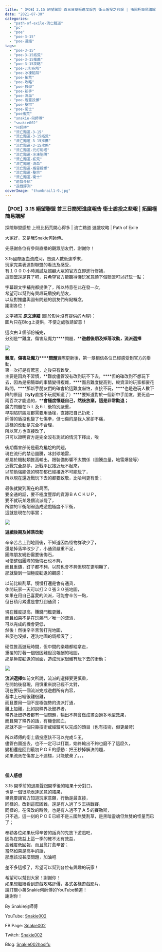 ```yaml
---
title: "【POE】3.15 絕望聯盟 首三日簡短進度報告 衛士盾投之悲報 | 拓圖極簡易講解 | 探險聯盟感想 上班比拓荒開心得多 | 流亡黯道 遊戲攻略 | Path of Exile"
date: "2021-07-30"
categories: 
  - "path-of-exile-流亡黯道"
  - "pc"
  - "poe"
  - "poe-3-15"
  - "poe-通識"
tags: 
  - "poe-3-15"
  - "poe-3-15拓荒"
  - "poe-3-15推薦"
  - "poe-3-15攻略"
  - "poe-元打砲塔"
  - "poe-冰凍陷阱"
  - "poe-拓荒"
  - "poe-攻略"
  - "poe-教學"
  - "poe-新手"
  - "poe-流血"
  - "poe-盾靈投擲"
  - "poe-聖宗"
  - "poe-衛士"
  - "poe拓荒"
  - "snakie-何師傅"
  - "snakie002"
  - "何師傅"
  - "流亡黯道-3-15"
  - "流亡黯道-3-15拓荒"
  - "流亡黯道-3-15推薦"
  - "流亡黯道-3-15攻略"
  - "流亡黯道-元打砲塔"
  - "流亡黯道-冰凍陷阱"
  - "流亡黯道-拓荒"
  - "流亡黯道-流血"
  - "流亡黯道-盾靈投擲"
  - "流亡黯道-聖宗"
  - "流亡黯道-衛士"
  - "遊戲介紹"
  - "遊戲評測"
coverImage: "thumbnail1-9.jpg"
---
```


### 【POE】3.15 絕望聯盟 首三日簡短進度報告 衛士盾投之悲報 | 拓圖極簡易講解  
探險聯盟感想 上班比拓荒開心得多 | 流亡黯道 遊戲攻略 | Path of Exile

  
大家好，又是我Snakie何師傅。  

  
先感謝各位有參與直播的觀眾朋友們，謝謝你！  

  
3.15國際服血流成河，首週人數低達季末，  
玩家完美表達對聯盟的看法及感受，  
有１０００小時測試及照顧大眾的官方立即進行修補，  
這聯盟還是算了吧，只希望官方能聽得懂玩家意願下個聯盟可以好玩一點；  

  
字幕跟文字補完都提供了，所以特意在此在發一次，  
希望可以幫到有興趣玩盾投的朋友，  
以及對推盡輿圖有問題的朋友們有點概念，  
謝謝各位！  

  
文字補完 [**原文連結**](https://snakie002hosifu.blogspot.com/2021/07/063.html) (關於影片沒有提供的內容)：  
圖片只在Blog上提供，不便之處敬請留意！  

  
這次由３個部份補完，  
分別是**難度，傷害及魔力****問題，****遊戲後期及掉落改動，流派選擇**  

  
![](WordPress/1.mp4_snapshot_00.24.082-1024x576.jpg)  

  
**難度，傷害及魔力****問題**實際更新後，第一章相信各位已經感受到官方的舉動，  
第一次打是有驚喜，之後只有難受，  
主要是因為不習慣，**難度儘管沒有改到玩不下去，****但的確改到不想玩下去，因為是把簡單的事情變得複雜，****而且難度提高到，較資深的玩家都要花時間，****那新手朋友們的確會給這難度嚇怕，直接不玩，****也是遊玩人數下降的原因（****tyty****直接不玩就知道了）****要知道對於一個新中手朋友，要死過一兩百次才能過的，****會極度懷疑自己，然後放棄，這是非常勸退；**  
魔力問題在５Ｌ及６Ｌ後特別嚴重，  
早期陷阱朋友都需要用活栓，直接把自己扔死；  
師傅的盾投也變了七傷拳，但七傷的是我人家卻不痛，  
這樣的改動是完全不合理，  
所以官方也直接改了，  
只可以證明官方是完全沒有測試的情況下釋出，唉  

  
後期傷害部份是最為尷尬的問題，  
現在流行的禁忌圖騰，冰封球地雷，  
都屬於機制類推高輸出，跟裝備影響不太關係（圖騰血量，地雷爆發等）  
近戰完全惡夢，近戰平民接近玩不起來，  
以前勉強能做的現在都已經接近不可能玩了，  
所以現在還近戰玩下去的都要致敬，比哈利更有愛；  

  
最後就變到現在的局面，  
要全通的話，要不極度豐厚的資源ＢＡＣＫＵＰ，  
要不就玩某幾個流派罷了，  
所謂的平衡削弱造成遊戲極度不平衡，  
這就是現在的事實；  

  
![](WordPress/1.mp4_snapshot_13.10.619-1024x576.jpg)  

  
**遊戲後期及掉落改動**  

  
辛辛苦苦上到地圖後，不知道因為怪物群改少了，  
還是掉落率改少了，小通貨嚴重不足，  
團隊朋友紛紛需要後悔石，  
可惜整個團隊的後悔石也不夠，  
而且重鑄，釘子都不夠，以前也會不夠但現在更明顯了，  
那就變到一個極度勸退的觀感：  

  
以前比較割草，慢慢打還是會有通貨，  
休閒玩家一天可以打２０張３０張地圖，  
如果在用自己喜愛的流派，可能會辛苦一點，  
但日積月累還是會打到通貨；  

  
現在難度提高，賺錢門檻更難，  
而且如果不是在玩熱門／唯一的流派，  
可以完成的機會更低，  
然後！然後辛辛苦苦打完地圖，  
甚麼也沒掉，連洗地圖的錢都沒了；  

  
硬性推高遊玩時間，但中間的樂趣都給拿走，  
重覆的打著一個很困難但沒報酬的地圖，  
那是極度勸退的局面，造成玩家很難有玩下去的衝動；  

  
![](WordPress/WhatsApp-Image-2021-07-26-at-3.45.25-PM-1.jpeg)  

  
**流派選擇**如前文所說，流派的選擇要更慎重，  
在開始後發現，用慎重來說已經不太對，  
現在要玩一個流派完成遊戲所有內容，  
基本上已經很難很難，  
而且要用一個不是極強勢的流派打通，  
難上加難，比如說釋界及塑界者，  
釋界及塑界者都有一個問題，輸出不夠會做成畫面過多地型效果，  
而且開了釋界的話，有機會回血，  
那就不是一個只靠技術或經驗可以完成的頭目（也有技術，但更嚴苛）  

  
所以師傅的衛士盾投應該不可以完成５王，  
儘管白圖進去，也不一定可以打嬴，始終輸出不夠也磨不了這麼久，  
變相還是回到最初ＰＯＥ的感動：把王秒掉解決問題，  
如果流派在傷害上不達標，只能放棄了。。。  

  
   

  
**個人感想**  

  
3.15 開季前的退票聲跟開季後的結果十分對口，  
也是一個很能表達民意的結果，  
畢竟要讓官方知道玩家意願，行動是最直接，  
同樣的，改到這麼困難，還是有人過了５王挑戰賽，  
同樣的，在沒改的時候，也是有人過不了Ａ５的賽勒斯，  
只不過，這一刻的ＰＯＥ已經不是三國無雙割草，是黑暗靈魂但無雙的怪量而已了；  

  
奉勸各位如果玩得辛苦的話真的先放下遊戲吧，  
因為在效益上這一季的確不太有效益，  
高難度低回報，而且愈打愈辛苦；  
當然如果是高手的話，  
那應該沒甚麼問題，加油吧  

  
差不多這樣了，希望可以幫到各位有興趣的玩家！  

  
希望可以幫到大家！謝謝你！  
如果想繼續看到遊戲攻略評價，各式各樣遊戲影片，  
請訂閱小弟Snakie何師傅的YouTube頻道！  
謝謝你！  

  
By Snakie何師傅  

  
YouTube: [Snakie002](https://www.youtube.com/c/Snakie002/)  

  
FB Page: [Snakie002](https://www.facebook.com/Snakie002/)  

  
Twitch: [Snakie002](https://www.twitch.tv/snakie002/)  

  
Blog: [Snakie002hosifu](https://snakie002hosifu.blog/)

